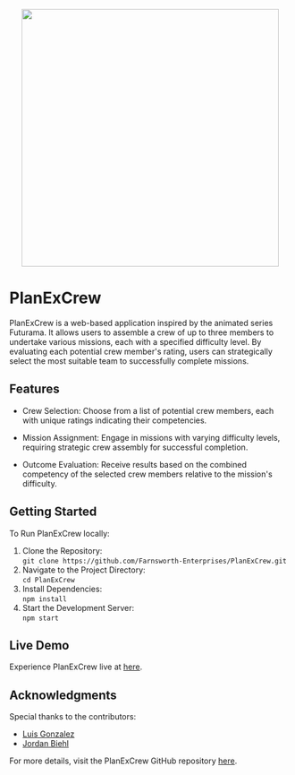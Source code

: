 <p align="center">
  <img width="460" height="460" src="https://i.pinimg.com/736x/6d/24/ca/6d24ca1179de2029054c346a7febb40b.jpg">
</p>

# PlanExCrew

PlanExCrew is a web-based application inspired by the animated series Futurama. It allows users to assemble a crew of up to three members to undertake various missions, each with a specified difficulty level. By evaluating each potential crew member's rating, users can strategically select the most suitable team to successfully complete missions.

## Features
- Crew Selection: Choose from a list of potential crew members, each with unique ratings indicating their competencies.​

- Mission Assignment: Engage in missions with varying difficulty levels, requiring strategic crew assembly for successful completion.​

- Outcome Evaluation: Receive results based on the combined competency of the selected crew members relative to the mission's difficulty.

## Getting Started

To Run PlanExCrew locally:

1. Clone the Repository: <br>
    `git clone https://github.com/Farnsworth-Enterprises/PlanExCrew.git`
2. Navigate to the Project Directory: <br>
    `cd PlanExCrew`
3. Install Dependencies: <br>
    `npm install`
4. Start the Development Server: <br>
   `npm start`

## Live Demo
Experience PlanExCrew live at [here](https://planexcrew.netlify.app/).

## Acknowledgments

Special thanks to the contributors:​

- [Luis Gonzalez](https://github.com/zluigon)
- [Jordan Biehl](https://github.com/jbiehl88)

For more details, visit the PlanExCrew GitHub repository [here](https://github.com/Farnsworth-Enterprises/PlanExCrew).
